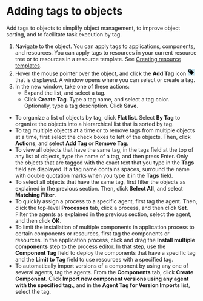 # Adding tags to objects

Add tags to objects to simplify object management, to improve object sorting, and to facilitate task execution by tag.

1.   Navigate to the object. You can apply tags to applications, components, and resources. You can apply tags to resources in your current resource tree or to resources in a resource template. See [Creating resource templates](resources_templates_create.md#).
2.   Hover the mouse pointer over the object, and click the **Add Tag** icon ![](../images/add_tag_icon.gif) that is displayed. A window opens where you can select or create a tag.
3.  In the new window, take one of these actions: 
    -   Expand the list, and select a tag.
    -   Click **Create Tag**. Type a tag name, and select a tag color. Optionally, type a tag description. Click **Save**.

-   To organize a list of objects by tag, click **Flat list**. Select **By Tag** to organize the objects into a hierarchical list that is sorted by tag.
-   To tag multiple objects at a time or to remove tags from multiple objects at a time, first select the check boxes to left of the objects. Then, click **Actions**, and select **Add Tag** or **Remove Tag**.
-   To view all objects that have the same tag, in the tags field at the top of any list of objects, type the name of a tag, and then press Enter. Only the objects that are tagged with the exact text that you type in the **Tags** field are displayed. If a tag name contains spaces, surround the name with double quotation marks when you type it in the **Tags** field.
-   To select all objects that have the same tag, first filter the objects as explained in the previous section. Then, click **Select All**, and select **Matching Filter**.
-   To quickly assign a process to a specific agent, first tag the agent. Then, click the top-level **Processes** tab, click a process, and then click **Set**. Filter the agents as explained in the previous section, select the agent, and then click **OK**.
-   To limit the installation of multiple components in application process to certain components or resources, first tag the components or resources. In the application process, click and drag the **Install multiple components** step to the process editor. In that step, use the **Component Tag** field to deploy the components that have a specific tag and the **Limit to Tag** field to use resources with a specified tag.
-   To automatically import versions of a component by using any one of several agents, tag the agents. From the **Components** tab, click **Create Component**. Click **Import new component versions using any agent with the specified tag.**, and in the **Agent Tag for Version Imports** list, select the tag.

